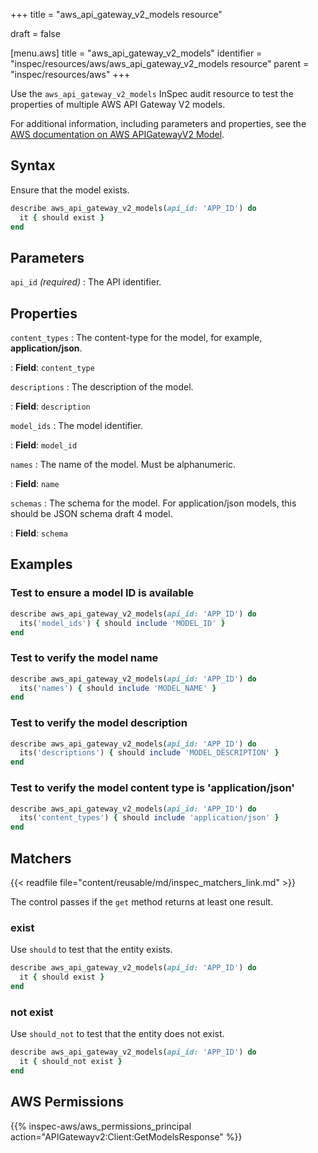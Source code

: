 +++
title = "aws_api_gateway_v2_models resource"

draft = false


[menu.aws]
title = "aws_api_gateway_v2_models"
identifier = "inspec/resources/aws/aws_api_gateway_v2_models resource"
parent = "inspec/resources/aws"
+++

Use the `aws_api_gateway_v2_models` InSpec audit resource to test the properties of multiple AWS API Gateway V2 models.

For additional information, including parameters and properties, see the [AWS documentation on AWS APIGatewayV2 Model](https://docs.aws.amazon.com/AWSCloudFormation/latest/UserGuide/aws-resource-apigatewayv2-model.html).

## Syntax

Ensure that the model exists.

```ruby
describe aws_api_gateway_v2_models(api_id: 'APP_ID') do
  it { should exist }
end
```

## Parameters

`api_id` _(required)_
: The API identifier.

## Properties

`content_types`
: The content-type for the model, for example, **application/json**.

: **Field**: `content_type`

`descriptions`
: The description of the model.

: **Field**: `description`

`model_ids`
: The model identifier.

: **Field**: `model_id`

`names`
: The name of the model. Must be alphanumeric.

: **Field**: `name`

`schemas`
: The schema for the model. For application/json models, this should be JSON schema draft 4 model.

: **Field**: `schema`

## Examples

### Test to ensure a model ID is available

```ruby
describe aws_api_gateway_v2_models(api_id: 'APP_ID') do
  its('model_ids') { should include 'MODEL_ID' }
end
```

### Test to verify the model name

```ruby
describe aws_api_gateway_v2_models(api_id: 'APP_ID') do
  its('names') { should include 'MODEL_NAME' }
end
```

### Test to verify the model description

```ruby
describe aws_api_gateway_v2_models(api_id: 'APP_ID') do
  its('descriptions') { should include 'MODEL_DESCRIPTION' }
end
```

### Test to verify the model content type is 'application/json'

```ruby
describe aws_api_gateway_v2_models(api_id: 'APP_ID') do
  its('content_types') { should include 'application/json' }
end
```

## Matchers

{{< readfile file="content/reusable/md/inspec_matchers_link.md" >}}

The control passes if the `get` method returns at least one result.

### exist

Use `should` to test that the entity exists.

```ruby
describe aws_api_gateway_v2_models(api_id: 'APP_ID') do
  it { should exist }
end
```

### not exist

Use `should_not` to test that the entity does not exist.

```ruby
describe aws_api_gateway_v2_models(api_id: 'APP_ID') do
  it { should_not exist }
end
```

## AWS Permissions

{{% inspec-aws/aws_permissions_principal action="APIGatewayv2:Client:GetModelsResponse" %}}

